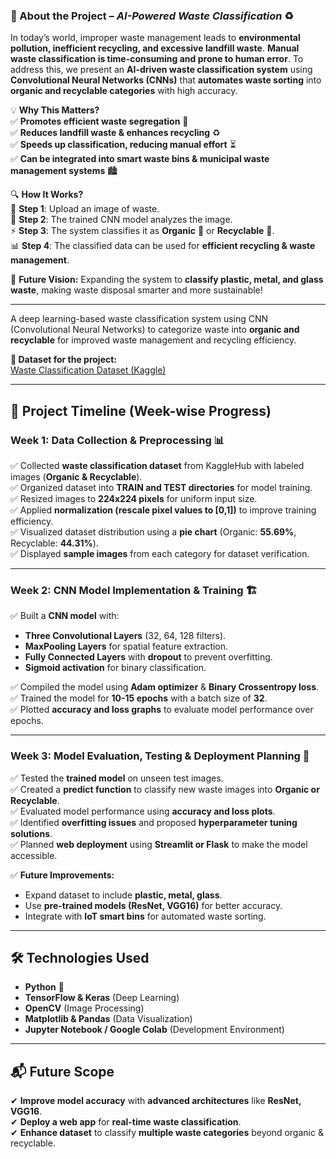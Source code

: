 ### **📖 About the Project** – *AI-Powered Waste Classification* ♻️  

In today’s world, improper waste management leads to **environmental pollution, inefficient recycling, and excessive landfill waste**. **Manual waste classification is time-consuming and prone to human error**. To address this, we present an **AI-driven waste classification system** using **Convolutional Neural Networks (CNNs)** that **automates waste sorting** into **organic and recyclable categories** with high accuracy.  

💡 **Why This Matters?**  
✅ **Promotes efficient waste segregation** 🚮  
✅ **Reduces landfill waste & enhances recycling** ♻️  
✅ **Speeds up classification, reducing manual effort** ⏳  
✅ **Can be integrated into smart waste bins & municipal waste management systems** 🏙️  

🔍 **How It Works?**  
📸 **Step 1**: Upload an image of waste.  
🧠 **Step 2**: The trained CNN model analyzes the image.  
⚡ **Step 3**: The system classifies it as **Organic** 🍌 or **Recyclable** 🥤.  
📊 **Step 4**: The classified data can be used for **efficient recycling & waste management**.  

🚀 **Future Vision:** Expanding the system to **classify plastic, metal, and glass waste**, making waste disposal smarter and more sustainable!  

---

 

A deep learning-based waste classification system using CNN (Convolutional Neural Networks) to categorize waste into **organic and recyclable** for improved waste management and recycling efficiency.  

**📂 Dataset for the project:**  
[Waste Classification Dataset (Kaggle)](https://www.kaggle.com/datasets/techsash/waste-classification-data)  

---

## 📅 Project Timeline (Week-wise Progress)  

### **Week 1: Data Collection & Preprocessing 📊**  
✅ Collected **waste classification dataset** from KaggleHub with labeled images (**Organic & Recyclable**).  
✅ Organized dataset into **TRAIN and TEST directories** for model training.  
✅ Resized images to **224x224 pixels** for uniform input size.  
✅ Applied **normalization (rescale pixel values to [0,1])** to improve training efficiency.  
✅ Visualized dataset distribution using a **pie chart** (Organic: **55.69%**, Recyclable: **44.31%**).  
✅ Displayed **sample images** from each category for dataset verification.  

---

### **Week 2: CNN Model Implementation & Training 🏗️**  
✅ Built a **CNN model** with:  
   - **Three Convolutional Layers** (32, 64, 128 filters).  
   - **MaxPooling Layers** for spatial feature extraction.  
   - **Fully Connected Layers** with **dropout** to prevent overfitting.  
   - **Sigmoid activation** for binary classification.  

✅ Compiled the model using **Adam optimizer** & **Binary Crossentropy loss**.  
✅ Trained the model for **10-15 epochs** with a batch size of **32**.  
✅ Plotted **accuracy and loss graphs** to evaluate model performance over epochs.  

---

### **Week 3: Model Evaluation, Testing & Deployment Planning 🚀**  
✅ Tested the **trained model** on unseen test images.  
✅ Created a **predict function** to classify new waste images into **Organic or Recyclable**.  
✅ Evaluated model performance using **accuracy and loss plots**.  
✅ Identified **overfitting issues** and proposed **hyperparameter tuning solutions**.  
✅ Planned **web deployment** using **Streamlit or Flask** to make the model accessible.  

✅ **Future Improvements:**  
   - Expand dataset to include **plastic, metal, glass**.  
   - Use **pre-trained models (ResNet, VGG16)** for better accuracy.  
   - Integrate with **IoT smart bins** for automated waste sorting.  

---

## 🛠 Technologies Used  
- **Python** 🐍  
- **TensorFlow & Keras** (Deep Learning)  
- **OpenCV** (Image Processing)  
- **Matplotlib & Pandas** (Data Visualization)  
- **Jupyter Notebook / Google Colab** (Development Environment)  

---

## 📬 Future Scope  
✔ **Improve model accuracy** with **advanced architectures** like **ResNet, VGG16**.  
✔ **Deploy a web app** for **real-time waste classification**.  
✔ **Enhance dataset** to classify **multiple waste categories** beyond organic & recyclable.  
